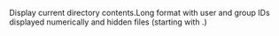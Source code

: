 Display current directory contents.Long format with user and group IDs displayed numerically and hidden files (starting with .)

